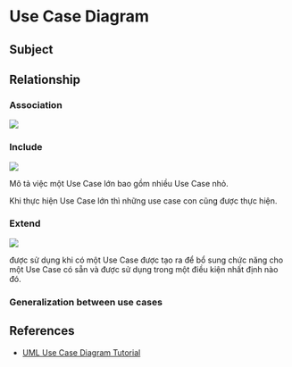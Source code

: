 # Use Case Diagram

## Subject

## Relationship

### Association

![](https://www.uml-diagrams.org/use-case-diagrams/use-case-association-actor.png)


### Include

![](https://www.uml-diagrams.org/use-case-diagrams/use-case-include.png)

Mô tả việc một Use Case lớn bao gồm nhiều Use Case nhỏ.

Khi thực hiện Use Case lớn thì những use case con cũng được thực hiện.

### Extend

![](https://www.uml-diagrams.org/use-case-diagrams/use-case-extend.png)

được sử dụng khi có một Use Case được tạo ra để bổ sung chức năng cho một Use Case có sẵn và được sử dụng trong một điều kiện nhất định nào đó.

### Generalization between use cases


## References

- [UML Use Case Diagram Tutorial](https://www.lucidchart.com/pages/uml-use-case-diagram)
